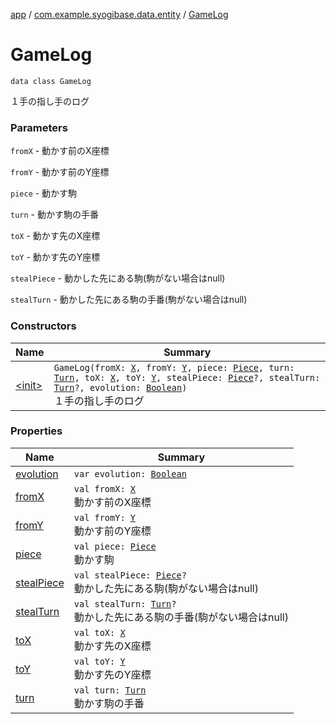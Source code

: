 [app](../../index.md) / [com.example.syogibase.data.entity](../index.md) / [GameLog](./index.md)

# GameLog

`data class GameLog`

１手の指し手のログ

### Parameters

`fromX` - 動かす前のX座標

`fromY` - 動かす前のY座標

`piece` - 動かす駒

`turn` - 動かす駒の手番

`toX` - 動かす先のX座標

`toY` - 動かす先のY座標

`stealPiece` - 動かした先にある駒(駒がない場合はnull)

`stealTurn` - 動かした先にある駒の手番(駒がない場合はnull)

### Constructors

| Name | Summary |
|---|---|
| [&lt;init&gt;](-init-.md) | `GameLog(fromX: `[`X`](../../com.example.syogibase.data.value/-x/index.md)`, fromY: `[`Y`](../../com.example.syogibase.data.value/-y/index.md)`, piece: `[`Piece`](../-piece/index.md)`, turn: `[`Turn`](../../com.example.syogibase.data.value/-turn/index.md)`, toX: `[`X`](../../com.example.syogibase.data.value/-x/index.md)`, toY: `[`Y`](../../com.example.syogibase.data.value/-y/index.md)`, stealPiece: `[`Piece`](../-piece/index.md)`?, stealTurn: `[`Turn`](../../com.example.syogibase.data.value/-turn/index.md)`?, evolution: `[`Boolean`](https://kotlinlang.org/api/latest/jvm/stdlib/kotlin/-boolean/index.html)`)`<br>１手の指し手のログ |

### Properties

| Name | Summary |
|---|---|
| [evolution](evolution.md) | `var evolution: `[`Boolean`](https://kotlinlang.org/api/latest/jvm/stdlib/kotlin/-boolean/index.html) |
| [fromX](from-x.md) | `val fromX: `[`X`](../../com.example.syogibase.data.value/-x/index.md)<br>動かす前のX座標 |
| [fromY](from-y.md) | `val fromY: `[`Y`](../../com.example.syogibase.data.value/-y/index.md)<br>動かす前のY座標 |
| [piece](piece.md) | `val piece: `[`Piece`](../-piece/index.md)<br>動かす駒 |
| [stealPiece](steal-piece.md) | `val stealPiece: `[`Piece`](../-piece/index.md)`?`<br>動かした先にある駒(駒がない場合はnull) |
| [stealTurn](steal-turn.md) | `val stealTurn: `[`Turn`](../../com.example.syogibase.data.value/-turn/index.md)`?`<br>動かした先にある駒の手番(駒がない場合はnull) |
| [toX](to-x.md) | `val toX: `[`X`](../../com.example.syogibase.data.value/-x/index.md)<br>動かす先のX座標 |
| [toY](to-y.md) | `val toY: `[`Y`](../../com.example.syogibase.data.value/-y/index.md)<br>動かす先のY座標 |
| [turn](turn.md) | `val turn: `[`Turn`](../../com.example.syogibase.data.value/-turn/index.md)<br>動かす駒の手番 |

